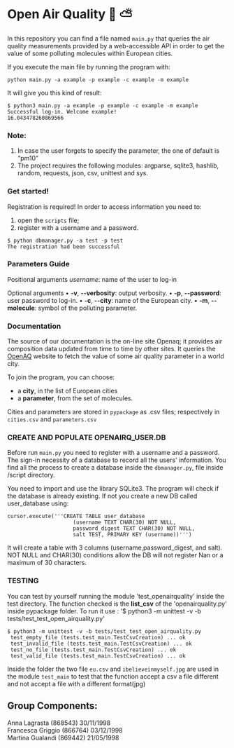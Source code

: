 # Open Air Quality :deciduous_tree: :partly_sunny:

In this repository you can find a file named ```main.py``` that queries the air quality measurements provided by a web-accessible API in order to get the value of some polluting molecules within European cities.

If you execute the main file by running the program with: 

```python main.py -a example -p example -c example -m example```

It will give you this kind of result:
	
```
$ python3 main.py -a example -p example -c example -m example
Successful log-in. Welcome example!
16.043478260869566
```

### Note: 
1.	In case the user forgets to specify the parameter, the one of default is “pm10”
2.	The project requires the following modules: argparse, sqlite3, hashlib, random, requests, json, csv, unittest and sys.


### Get started!
Registration is required!
In order to access information you need to: 
1. open the ```scripts``` file;
2. register with a username and a password.
```
$ python dbmanager.py -a test -p test  
The registration had been successful
```


### Parameters Guide
Positional arguments
*username*: name of the user to log-in

Optional arguments
•	**-v**, **--verbosity**: output verbosity.
•	**-p**, **--password**: user password to log-in.
•	**-c**, **--city**: name of the European city.
•	**-m**, **--molecule**: symbol of the polluting parameter. 

### Documentation
The source of our documentation is the on-line site Openaq; it provides air composition data updated from time to time by other sites. It queries the [OpenAQ](https://openaq.org) website to fetch the value of some air quality parameter in a world city. 

To join the program, you can choose:
- a **city**, in the list of European cities
- a **parameter**, from the set of molecules. 

Cities and parameters are stored in ```pypackage``` as .csv files; respectively in ```cities.csv``` and ```parameters.csv```

### CREATE AND POPULATE OPENAIRQ_USER.DB

Before run ```main.py``` you need to register with a username and a password.
The sign-in necessity of a database to record all the users' information.
You find all the process to create a database inside the ```dbmanager.py```, file inside /script directory.

You need to import and use the library SQLite3. The program will check if the database is already existing. If not you create a new DB called user_database using: 
```
cursor.execute('''CREATE TABLE user_database
                     (username TEXT CHAR(30) NOT NULL, 
                     password_digest TEXT CHAR(30) NOT NULL,
                     salt TEST, PRIMARY KEY (username))''')
```
 
It will create a table with 3 columns (username,password_digest, and salt). NOT NULL and CHAR(30) conditions allow the DB will not register Nan or a maximum of 30 characters.

### TESTING 

You can test by yourself running the module 'test_openairquality' inside the test directory. The function checked is the **list_csv** of the 'openairquality.py' inside pypackage folder.
To run it use : '$ python3 -m unittest -v -b tests/test_test_open_airquality.py'

```
$ python3 -m unittest -v -b tests/test_test_open_airquality.py
 test_empty_file (tests.test_main.TestCsvCreation) ... ok
 test_invalid_file (tests.test_main.TestCsvCreation) ... ok
 test_no_file (tests.test_main.TestCsvCreation) ... ok
 test_valid_file (tests.test_main.TestCsvCreation) ... ok
```


Inside the folder the two file ```eu.csv``` and ```ibelieveinmyself.jpg``` are used in the module ```test_main``` to test that the function accept a csv a file different and not accept a file with a different format(jpg)


## Group Components:

Anna Lagrasta (868543) 30/11/1998 <br/>
Francesca Griggio (866764) 03/12/1998 <br/>
Martina Gualandi (869442) 21/05/1998 

